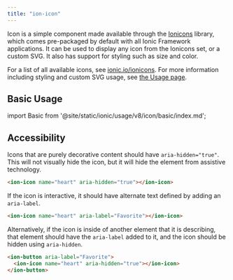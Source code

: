 ```yaml
---
title: "ion-icon"
---
```


<head>
  <title>ion-icon: Icon Component for Ionic Framework Apps</title>
  <meta
    name="description"
    content="Ion-icon is a component for displaying premium designed icons with support for SVG and web font."
  />
</head>

Icon is a simple component made available through the <a href="https://ionic.io/ionicons">Ionicons</a> library, which comes pre-packaged by default with all Ionic Framework applications. It can be used to display any icon from the Ionicons set, or a custom SVG. It also has support for styling such as size and color.

For a list of all available icons, see <a href="https://ionic.io/ionicons">ionic.io/ionicons</a>. For more information including styling and custom SVG usage, see <a href="https://ionic.io/ionicons/usage">the Usage page</a>.

## Basic Usage

import Basic from '@site/static/ionic/usage/v8/icon/basic/index.md';

<Basic />

## Accessibility

Icons that are purely decorative content should have <code>aria-hidden="true"</code>. This will not visually hide the icon, but it will hide the element from assistive technology.

```html
<ion-icon name="heart" aria-hidden="true"></ion-icon>
```

If the icon is interactive, it should have alternate text defined by adding an <code>aria-label</code>.

```html
<ion-icon name="heart" aria-label="Favorite"></ion-icon>
```

Alternatively, if the icon is inside of another element that it is describing, that element should have the <code>aria-label</code> added to it, and the icon should be hidden using <code>aria-hidden</code>.

```html
<ion-button aria-label="Favorite">
  <ion-icon name="heart" aria-hidden="true"></ion-icon>
</ion-button>
```
